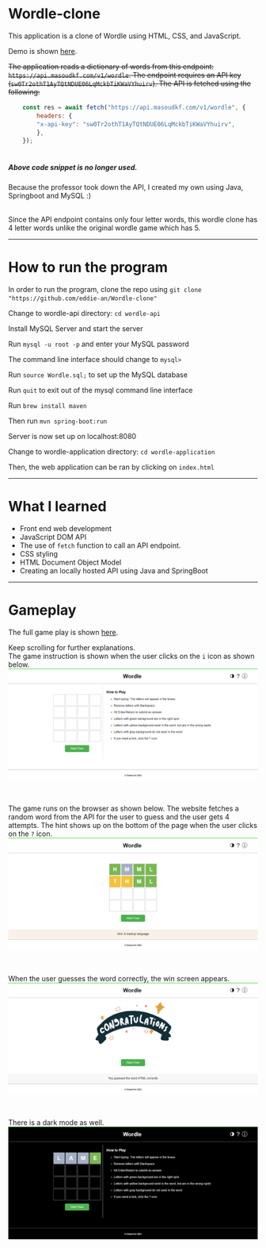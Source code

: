 # Wordle-clone
This application is a clone of Wordle using HTML, CSS, and JavaScript.

Demo is shown [here](https://youtu.be/RwV05SrBHHI).


<strike> The application reads a dictionary of words from this endpoint: `https://api.masoudkf.com/v1/wordle`. The endpoint requires an API key
(`sw0Tr2othT1AyTQtNDUE06LqMckbTiKWaVYhuirv`). The API is fetched using the following: </strike>


```js
    const res = await fetch("https://api.masoudkf.com/v1/wordle", {
        headers: {
        "x-api-key": "sw0Tr2othT1AyTQtNDUE06LqMckbTiKWaVYhuirv",
        },
    });
    
  ```
##### Above code snippet is no longer used.

Because the professor took down the API, I created my own using Java, Springboot and MySQL :)

<br>
Since the API endpoint contains only four letter words, this wordle clone has 4 letter words unlike the original wordle game which has 5.

---

# How to run the program
In order to run the program, clone the repo using `git clone "https://github.com/eddie-an/Wordle-clone"`

Change to wordle-api directory: `cd wordle-api`

Install MySQL Server and start the server

Run `mysql -u root -p` and enter your MySQL password

The command line interface should change to `mysql> `

Run `source Wordle.sql;` to set up the MySQL database

Run `quit` to exit out of the mysql command line interface

Run `brew install maven`

Then run `mvn spring-boot:run`

Server is now set up on localhost:8080

Change to wordle-application directory: `cd wordle-application`

Then, the web application can be ran by clicking on `index.html`

---

# What I learned
* Front end web development
* JavaScript DOM API
* The use of `fetch` function to call an API endpoint.
* CSS styling
* HTML Document Object Model
* Creating an locally hosted API using Java and SpringBoot

---
# Gameplay

The full game play is shown [here](https://youtu.be/RwV05SrBHHI).

Keep scrolling for further explanations. 
<br>
The game instruction is shown when the user clicks on the `i` icon as shown below.
![How to play](how_to_play.png)

<br>

The game runs on the browser as shown below. The website fetches a random word from the API for the user to guess and the user gets 4 attempts.
The hint shows up on the bottom of the page when the user clicks on the `?` icon.
![gameplay](gameplay.png)

<br>

When the user guesses the word correctly, the win screen appears.
![win screen](win_screen.png)

<br>

There is a dark mode as well.
![dark mode](dark_mode.png)
